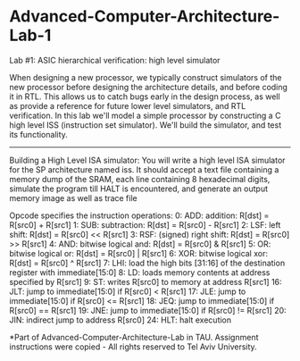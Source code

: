 # Advanced-Computer-Architecture-Lab-1
Lab #1: ASIC hierarchical verification: high level simulator

When designing a new processor, we typically construct simulators of the new processor before designing the architecture details, and before coding it in RTL. This allows us to catch bugs early in the design process, as well as provide a reference for future lower level simulators, and RTL verification.
In this lab we'll model a simple processor by constructing a C high level ISS (instruction set simulator). We'll build the simulator, and test its functionality.
*****************************************
Building a High Level ISA simulator:
You will write a high level ISA simulator for the SP architecture named iss. It should accept a text file containing a memory dump of the SRAM, each line containing 8 hexadecimal digits, simulate the program till HALT is encountered, and generate an output memory image as well as trace file

Opcode specifies the instruction operations:
0: ADD: addition: R[dst] = R[src0] + R[src1]
1: SUB: subtraction: R[dst] = R[src0] - R[src1]
2: LSF: left shift: R[dst] = R[src0] << R[src1]
3: RSF: (signed) right shift: R[dst] = R[src0] >> R[src1]
4: AND: bitwise logical and: R[dst] = R[src0] & R[src1]
5: OR: bitwise logical or: R[dst] = R[src0] | R[src1]
6: XOR: bitwise logical xor: R[dst] = R[src0] ^ R[src1]
7: LHI: load the high bits [31:16] of the destination register with immediate[15:0]
8: LD: loads memory contents at address specified by R[src1]
9: ST: writes R[src0] to memory at address R[src1]
16: JLT: jump to immediate[15:0] if R[src0] < R[src1]
17: JLE: jump to immediate[15:0] if R[src0] <= R[src1]
18: JEQ: jump to immediate[15:0] if R[src0] == R[src1]
19: JNE: jump to immediate[15:0] if R[src0] != R[src1]
20: JIN: indirect jump to address R[src0]
24: HLT: halt execution

*Part of Advanced-Computer-Architecture-Lab in TAU. Assignment instructions were copied - All rights reserved to Tel Aviv University.
